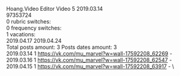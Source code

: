 Hoang.Video	Editor Video 5 2019.03.14\
97353724\
0 rubric switches:\
0 frequency switches:\
1 vacations:\
2019.04.17 2019.04.24 \
Total posts amount: 3	Posts dates amount: 3\
2019.03.14 1 https://vk.com/mu_marvel?w=wall-17592208_62269 - \
2019.03.16 1 https://vk.com/mu_marvel?w=wall-17592208_62547 - \
2019.04.15 1 https://vk.com/mu_marvel?w=wall-17592208_63917 - \
